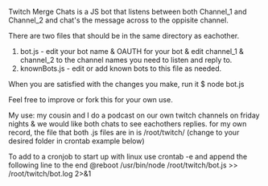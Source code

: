 Twitch Merge Chats is a JS bot that listens between both Channel_1 and Channel_2 and chat's the message across to the oppisite channel.

There are two files that should be in the same directory as eachother.
1. bot.js - edit your bot name & OAUTH for your bot & edit channel_1 & channel_2 to the channel names you need to listen and reply to.
2. knownBots.js - edit or add known bots to this file as needed.

When you are satisfied with the changes you make, run it  $ node bot.js

Feel free to improve or fork this for your own use.

My use: my cousin and I do a podcast on our own twitch channels on friday nights & we would like both chats to see eachothers replies.
for my own record, the file that both .js files are in is /root/twitch/ (change to your desired folder in crontab example below)

To add to a cronjob to start up with linux use crontab -e and append the following line to the end
@reboot /usr/bin/node /root/twitch/bot.js >> /root/twitch/bot.log 2>&1

